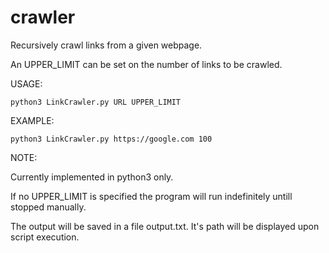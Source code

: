 # crawler

Recursively crawl links from a given webpage.

An UPPER_LIMIT can be set on the number of links to be crawled.

USAGE:

```python3 LinkCrawler.py URL UPPER_LIMIT```

EXAMPLE:

```python3 LinkCrawler.py https://google.com 100```

NOTE:

Currently implemented in python3 only.

If no UPPER_LIMIT is specified the program will run indefinitely untill stopped manually.

The output will be saved in a file output.txt. It's path will be displayed upon script execution.
